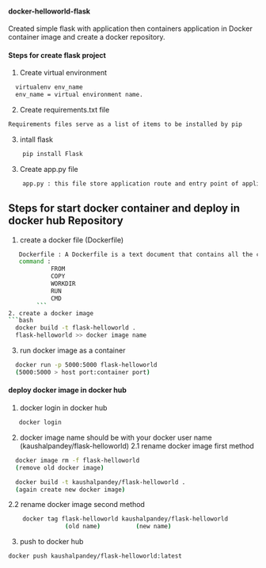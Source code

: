 #### docker-helloworld-flask
Created simple flask with application then containers application in Docker container image and create a docker repository.


#### Steps for create flask project

1. Create virtual environment
```bash
  virtualenv env_name
  env_name = virtual environment name.
```
2. Create requirements.txt file
```bash
Requirements files serve as a list of items to be installed by pip
```
3. intall flask
```bash
    pip install Flask
```
3. Create app.py file  
```bash
    app.py : this file store application route and entry point of application
```

## Steps for start docker container and deploy in docker hub Repository 
1. create a docker file (Dockerfile)
```bash
   Dockerfile : A Dockerfile is a text document that contains all the commands a user could call on the command line to assemble an image 
   command : 
            FROM 
            COPY
            WORKDIR
            RUN
            CMD
        ```
2. create a docker image
```bash
  docker build -t flask-helloworld .
  flask-helloworld >> docker image name
```
3. run docker image as a container
```bash
  docker run -p 5000:5000 flask-helloworld
  (5000:5000 > host port:container port)  
```

#### deploy docker image in docker hub 
1. docker login in docker hub 
```bash
   docker login
```
2. docker image name should be with your docker user name (kaushalpandey/flask-helloworld)
2.1 rename docker image first method      
```bash
  docker image rm -f flask-helloworld
  (remove old docker image)

  docker build -t kaushalpandey/flask-helloworld . 
  (again create new docker image)
```
2.2 rename docker image second  method  
```bash
    docker tag flask-helloworld kaushalpandey/flask-helloworld
				(old name)			(new name)
```
3. push to docker hub 
```bash
docker push kaushalpandey/flask-helloworld:latest
```

